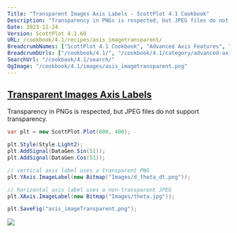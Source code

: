 ```yaml
---
Title: "Transparent Images Axis Labels - ScottPlot 4.1 Cookbook"
Description: "Transparency in PNGs is respected, but JPEG files do not support transparency."
Date: 2023-12-24
Version: ScottPlot 4.1.69
URL: /cookbook/4.1/recipes/asis_imagetransparent/
BreadcrumbNames: ["ScottPlot 4.1 Cookbook", "Advanced Axis Features", "Transparent Images Axis Labels"]
BreadcrumbUrls: ["/cookbook/4.1/", "/cookbook/4.1/category/advanced-axis-features", "/cookbook/4.1/recipes/asis_imagetransparent/"]
SearchUrl: "/cookbook/4.1/search/"
OgImage: "/cookbook/4.1/images/asis_imagetransparent.png"
---
```


<h2><a id='transparent-images-axis-labels' href='/cookbook/4.1/recipes/asis_imagetransparent/'>Transparent Images Axis Labels</a></h2>

Transparency in PNGs is respected, but JPEG files do not support transparency.

```cs
var plt = new ScottPlot.Plot(600, 400);

plt.Style(Style.Light2);
plt.AddSignal(DataGen.Sin(51));
plt.AddSignal(DataGen.Cos(51));

// vertical axis label uses a transparent PNG
plt.YAxis.ImageLabel(new Bitmap("Images/d_theta_dt.png"));

// horizontal axis label uses a non-transparent JPEG
plt.XAxis.ImageLabel(new Bitmap("Images/theta.jpg"));

plt.SaveFig("asis_imageTransparent.png");
```

<img src='../../images/asis_imagetransparent.png' class='d-block mx-auto my-5' />


